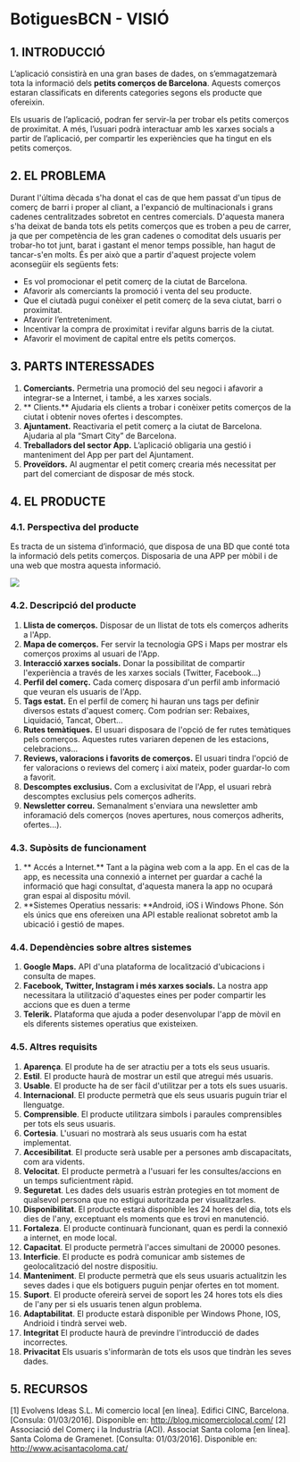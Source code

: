 ﻿# BotiguesBCN - VISIÓ #


## 1. INTRODUCCIÓ ##

L’aplicació consistirà en una gran bases de dades, on s’emmagatzemarà tota la informació dels **petits comerços de Barcelona**. Aquests comerços estaran classificats en diferents categories segons els producte que ofereixin.

Els usuaris de l’aplicació, podran fer servir-la per trobar els petits comerços de proximitat. A més, l’usuari podrà interactuar amb les xarxes socials a partir de l’aplicació, per compartir les experiències que ha tingut en els petits comerços.

## 2. EL PROBLEMA ##

Durant l'última dècada  s'ha donat el cas de que hem passat d'un tipus de comerç de barri i proper al cliant, a l'expanció de multinacionals i grans cadenes centralitzades sobretot en centres comercials. D'aquesta manera s'ha deixat de banda tots els petits comerços que es troben a peu de carrer, ja que per competència de les gran cadenes o comoditat dels usuaris per trobar-ho tot junt, barat i gastant el menor temps possible, han hagut de tancar-s'en molts. És per això que a partir d'aquest projecte volem aconsegüir els següents fets:

- Es vol promocionar el petit comerç de la ciutat de Barcelona. 
- Afavorir als comerciants la promoció  i venta del seu producte.
- Que el ciutadà pugui conèixer el petit comerç de la seva ciutat, barri o proximitat. 
- Afavorir l’entreteniment.
- Incentivar la compra de proximitat i revifar alguns barris de la ciutat. 
- Afavorir el moviment de capital entre els petits comerços. 

## 3. PARTS INTERESSADES ##

1. **Comerciants.** Permetria una promoció del seu negoci i afavorir a integrar-se a Internet, i també, a les xarxes socials.
2. ** Clients.** Ajudaria els clients a trobar i conèixer petits comerços de la ciutat i obtenir noves ofertes i descomptes.
3. **Ajuntament.** Reactivaria el petit comerç a la ciutat de Barcelona. Ajudaria al pla “Smart City” de Barcelona.
4. **Treballadors del sector App.** L’aplicació obligaria una gestió i manteniment del App per part del Ajuntament.
5. **Proveïdors.** Al augmentar el petit comerç crearia més necessitat per part del comerciant de disposar de més stock.

## 4. EL PRODUCTE ##

### 4.1. Perspectiva del producte ###

Es tracta de un sistema d’informació, que disposa de una BD que conté tota la informació dels petits comerços. Disposaria de una APP per mòbil i de una web que mostra aquesta informació. 
 
![](https://bitbucket.org/celiaUPC/gps-up-11/src/bf769a996dd75a2d80c8c453fb061fb0afe80511/imatges/visio_producte.png?at=master&fileviewer=file-view-default)




### 4.2. Descripció del producte ###

1. **Llista de comerços.** Disposar de un llistat de tots els comerços adherits a l'App.
2. **Mapa de comerços.** Fer servir la tecnologia GPS i Maps per mostrar els comerços proxims al usuari de l'App.
3. **Interacció xarxes socials.** Donar la possibilitat de compartir l'experiència a través de les xarxes socials (Twitter, Facebook...)
4. **Perfil del comerç.** Cada comerç  disposara d'un perfil amb informació que veuran els usuaris de l'App.
5. **Tags estat.** En el perfil de comerç hi hauran uns tags per definir diversos estats d'aquest comerç. Com podrían ser: Rebaixes, Liquidació, Tancat, Obert...
6. **Rutes temàtiques.** El usuari disposara de l'opció de fer rutes temàtiques pels comerços. Aquestes rutes variaren depenen de les estacions, celebracions...
7. **Reviews, valoracions i favorits de comerços.** El usuari tindra l'opció de fer valoracions o reviews del comerç i així mateix, poder guardar-lo com a favorit.
8. **Descomptes exclusius.** Com a exclusivitat de l'App, el usuari rebrà descomptes exclusius pels comerços adherits.
9. **Newsletter correu.** Semanalment s'enviara una newsletter amb inforamació dels comerços (noves apertures, nous comerços adherits, ofertes...).

### 4.3. Supòsits de funcionament ###

1. ** Accés a Internet.** Tant a la pàgina web com a la app. En el cas de la app, es necessita una connexió a internet per guardar a caché la informació que hagi consultat, d'aquesta manera la app no ocupará gran espai al dispositu móvil.
2. **Sistemes Operatius nessaris: **Android, iOS i Windows Phone. Són els únics que ens ofereixen una API estable realionat sobretot amb la ubicació i gestió de mapes.

### 4.4. Dependències sobre altres sistemes ###

1. **Google Maps.** API d'una plataforma de localització d'ubicacions i consulta de mapes.
2. **Facebook, Twitter, Instagram i més xarxes socials.** La nostra app necessitara la utilització d'aquestes eines per poder compartir les accions que es duen a terme
3. **Telerik.** Plataforma que ajuda a poder desenvolupar l'app de mòvil en els diferents sistemes operatius que existeixen.

### 4.5. Altres requisits ###

1. **Aparença**. El produte ha de ser atractiu per a tots els seus usuaris.
2. **Estil**. El producte haurà de mostrar un estil que atregui més usuaris.
3. **Usable**. El producte ha de ser fàcil d'utilitzar per a tots els sues usuaris.
4. **Internacional**. El producte permetrà que els seus usuaris puguin triar el llenguatge.
5. **Comprensible**. El producte utilitzara simbols i paraules comprensibles per tots els seus usuaris.
6. **Cortesia**. L'usuari no mostrarà als seus usuaris com ha estat implementat.
7. **Accesibilitat**. El producte serà usable per a persones amb discapacitats, com ara vidents.
8. **Velocitat**. El producte permetrà a l'usuari fer les consultes/accions en un temps suficientment ràpid.
9. **Seguretat**. Les dades dels usuaris estràn protegies en tot moment de qualsevol persona que no estigui autoritzada per visualitzarles.
10. **Disponibilitat**. El producte estarà disponible les 24 hores del dia, tots els dies de l'any, exceptuant els moments que es trovi en manutenció.
11. **Fortaleza**. El producte continuarà funcionant, quan es perdi la connexió a internet, en mode local.
12. **Capacitat**. El producte permetrà l'acces simultani de 20000 pesones.
13. **Interficie**. El producte es podrà comunicar amb sistemes de geolocalització del nostre dispositiu.
14. **Manteniment**. El producte permetrà que els seus usuaris actualitzin les seves dades i que els botiguers puguin penjar ofertes en tot moment.
15. **Suport**. El producte ofereirà servei de soport les 24 hores tots els dies de l'any per si els usuaris tenen algun problema.
16. **Adaptabilitat**. El producte estarà disponible per Windows Phone, IOS, Andrioid i tindrà servei web.
17. **Integritat** El producte haurà de previndre l'introducció de dades incorrectes.
18. **Privacitat** Els usuaris s'informaràn de tots els usos que tindràn les seves dades.

## 5. RECURSOS ##

[1] Evolvens Ideas S.L. Mi comercio local [en línea]. Edifici CINC, Barcelona.[Consula: 01/03/2016]. Disponible en: <http://blog.micomerciolocal.com/>
[2] Associació del Comerç i la Industria (ACI). Associat Santa coloma [en línea]. Santa Coloma de Gramenet. [Consulta: 01/03/2016]. Disponible en: http://www.acisantacoloma.cat/
